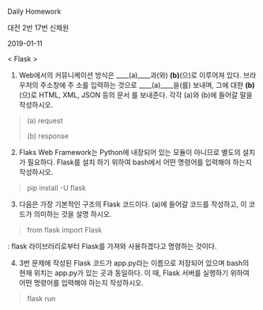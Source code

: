 Daily Homework 

대전 2반 17번 신채원

2019-01-11



< Flask >

1. Web에서의 커뮤니케이션 방식은 ____(a)____과(와) ____(b)____(으)로 이루어져 있다. 브라우저의 주소창에 주
    소를 입력하는 것으로 ____(a)____을(를) 보내며, 그에 대한 ____(b)____(으)로 HTML, XML, JSON 등의 문서
    를 보내준다. 각각 (a)와 (b)에 들어갈 말을 작성하시오.

>(a) request
>
>(b) response



2. Flaks Web Framework는 Python에 내장되어 있는 모듈이 아니므로 별도의 설치가 필요하다. Flask를 설치
   하기 위하여 bash에서 어떤 명령어를 입력해야 하는지 작성하시오.

>  pip install -U flask





3. 다음은 가장 기본적인 구조의 Flask 코드이다. (a)에 들어갈 코드를 작성하고, 이 코드가 의미하는 것을 설명
   하시오.

> from flask import Flask

: flask 라이브러리로부터 Flask를 가져와 사용하겠다고 명령하는 것이다. 



4. 3번 문제에 작성된 Flask 코드가 app.py라는 이름으로 저장되어 있으며 bash의 현재 위치는 app.py가 있는
   곳과 동일하다. 이 때, Flask 서버를 실행하기 위하여 어떤 명령어를 입력해야 하는지 작성하시오.

> flask run